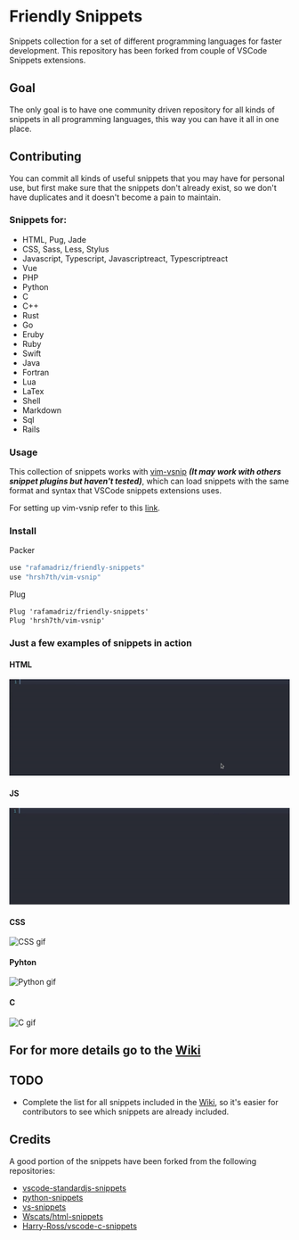 # Friendly Snippets

Snippets collection for a set of different programming languages for faster development. This repository has been forked from couple of VSCode Snippets extensions.

## Goal

The only goal is to have one community driven repository for all kinds of snippets in all programming languages, this way you can have it all in one place.

## Contributing

You can commit all kinds of useful snippets that you may have for personal use, but first make sure that the snippets don't already exist, so we don't have duplicates and it doesn't become a pain to maintain.

### Snippets for:

- HTML, Pug, Jade
- CSS, Sass, Less, Stylus
- Javascript, Typescript, Javascriptreact, Typescriptreact
- Vue
- PHP
- Python
- C
- C++
- Rust
- Go
- Eruby
- Ruby
- Swift
- Java
- Fortran
- Lua
- LaTex
- Shell
- Markdown
- Sql
- Rails

### Usage

This collection of snippets works with [vim-vsnip](https://github.com/hrsh7th/vim-vsnip) **_(It may work with others snippet plugins but haven't tested)_**, which can load snippets with the same format and syntax that VSCode snippets extensions uses.

For setting up vim-vsnip refer to this [link](https://github.com/hrsh7th/vim-vsnip#usage).

### Install

Packer

```lua
use "rafamadriz/friendly-snippets"
use "hrsh7th/vim-vsnip"
```

Plug

```viml
Plug 'rafamadriz/friendly-snippets'
Plug 'hrsh7th/vim-vsnip'
```

### Just a few examples of snippets in action

#### HTML

![HTML gif](./media/html.gif)

#### JS

![JS gif](./media/js.gif)

#### CSS

![CSS gif](./media/css.gif)

#### Pyhton

![Python gif](./media/python.gif)

#### C

![C gif](./media/c.gif)

## For for more details go to the [Wiki](https://github.com/rafamadriz/friendly-snippets/wiki)

## TODO

- Complete the list for all snippets included in the [Wiki](https://github.com/rafamadriz/friendly-snippets/wiki), so it's easier for contributors to see which snippets are already included.

## Credits

A good portion of the snippets have been forked from the following repositories:

- [vscode-standardjs-snippets](https://github.com/capaj/vscode-standardjs-snippets)
- [python-snippets](https://github.com/cstrap/python-snippets)
- [vs-snippets](https://github.com/kitagry/vs-snippets)
- [Wscats/html-snippets](https://github.com/Wscats/html-snippets)
- [Harry-Ross/vscode-c-snippets](https://github.com/Harry-Ross/vscode-c-snippets)
